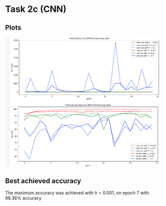 # Task 2c (CNN)

## Plots
![Plots](./plots.png)

## Best achieved accuracy
The maximum accuracy was achieved with lr = 0.001, on epoch 7 with 98.36% accuracy